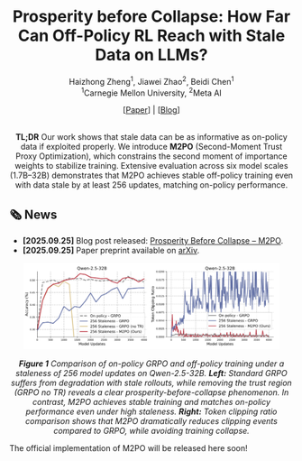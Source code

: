 <div align="center">
<h1> Prosperity before Collapse: How Far Can Off-Policy RL Reach with Stale Data on LLMs? </h1>

Haizhong Zheng<sup>1</sup>, Jiawei Zhao<sup>2</sup>, Beidi Chen<sup>1</sup>
<br>
<sup>1</sup>Carnegie Mellon University,
<sup>2</sup>Meta AI

<div align="center">
[<a href="https://arxiv.org/abs/2510.01161">Paper</a>] | [<a href="https://infini-ai-lab.github.io/M2PO/">Blog</a>]
</div>
<br>

<!-- ---------- -->
**TL;DR**
Our work shows that stale data can be as informative as on-policy data if exploited properly.
We introduce **M2PO** (Second-Moment Trust Proxy Optimization), which constrains the second moment of importance weights to stabilize training.
Extensive evaluation across six model scales (1.7B–32B) demonstrates that M2PO achieves stable off-policy training even with data stale by at least 256 updates, matching on-policy performance.

</div>



## 🗞️ News

- **[2025.09.25]** Blog post released: [Prosperity Before Collapse – M2PO](https://infini-ai-lab.github.io/M2PO/).
- **[2025.09.25]** Paper preprint available on [arXiv](https://arxiv.org/abs/2510.01161).

<!-- ---------- -->
<p align="center">
  <img src="fig1.png" alt="M2PO Overview" style="width:90%;"/>
</p>

<p align="center"><i>
<strong>Figure 1</strong> Comparison of on-policy GRPO and off-policy training under a staleness of 256 model updates on Qwen-2.5-32B.
<strong>Left:</strong> Standard GRPO suffers from degradation with stale rollouts, while removing the trust region (GRPO no TR) reveals a clear <em>prosperity-before-collapse</em> phenomenon.
In contrast, M2PO achieves stable training and matches on-policy performance even under high staleness.
<strong>Right:</strong> Token clipping ratio comparison shows that M2PO dramatically reduces clipping events compared to GRPO, while avoiding training collapse.</p>
</i></p>

<!-- ------- -->

The official implementation of M2PO will be released here soon!

<!-- ## Getting Started
Our implementation is based on [volcengine/verl](https://github.com/volcengine/verl) (v0.4.0).

### 1. Environment Setup

```bash
cd project-folder

conda create -n verl05 python==3.11
conda activate verl05

git clone https://github.com/volcengine/verl.git
cd verl
USE_MEGATRON=0 bash scripts/install_vllm_sglang_mcore.sh
pip install latex2sympy2-extended
pip install math-verify

cd M2PO
pip3 install --no-deps -e .
```

### 2. Download & Preprocess Data

You can download the dataset using the following command:

```bash
# cd the project folder

bash train-scripts/generate_datasets.sh
```

### 3. Training

Train Qwen Math 7b with GRESO on 8xH100:

```bash
bash train-scripts/m2po-qwen-math-7b-s256.sh
```

```bash
bash train-scripts/grpo-qwen-math-7b-s0.sh
```

```bash
bash train-scripts/grpo-qwen-math-7b-s256.sh
```

See more scripts in `train-scripts` folder. -->
